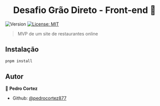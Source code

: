 <h1 align="center">Desafio Grão Direto - Front-end 👋</h1>
<p>
  <img alt="Version" src="https://img.shields.io/badge/version-0.0.0-blue.svg?cacheSeconds=2592000" />
  <a href="#" target="_blank">
    <img alt="License: MIT" src="https://img.shields.io/badge/License-MIT-yellow.svg" />
  </a>
</p>

> MVP de um site de restaurantes online

## Instalação

```sh
pnpm install
```

## Autor

👤 **Pedro Cortez**

- Github: [@pedrocortez877](https://github.com/pedrocortez877)
